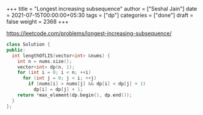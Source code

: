 +++
title = "Longest increasing subsequence"
author = ["Seshal Jain"]
date = 2021-07-15T00:00:00+05:30
tags = ["dp"]
categories = ["done"]
draft = false
weight = 2368
+++

<https://leetcode.com/problems/longest-increasing-subsequence/>

```cpp
class Solution {
public:
  int lengthOfLIS(vector<int> &nums) {
    int n = nums.size();
    vector<int> dp(n, 1);
    for (int i = 0; i < n; ++i)
      for (int j = 0; j < i; ++j)
        if (nums[i] > nums[j] && dp[i] < dp[j] + 1)
          dp[i] = dp[j] + 1;
    return *max_element(dp.begin(), dp.end());
  }
};
```
